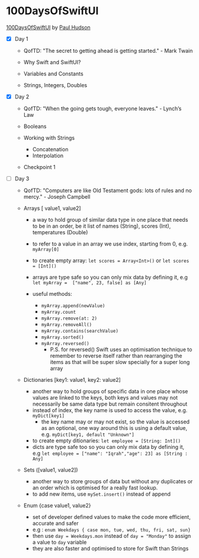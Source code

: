 # 100DaysOfSwiftUI

[100DaysOfSwiftUI](https://www.hackingwithswift.com/100/swiftui) by [Paul Hudson](https://twitter.com/twostraws)

- [x] Day 1

  - QofTD: "The secret to getting ahead is getting started." - Mark Twain

  - Why Swift and SwiftUI? 
  - Variables and Constants
  - Strings, Integers, Doubles
  
  
- [x] Day 2

  - QofTD: "When the going gets tough, everyone leaves." - Lynch’s Law
  
  - Booleans
  - Working with Strings
    - Concatenation 
    - Interpolation
  - Checkpoint 1 
  
  
- [ ] Day 3

  - QofTD: "Computers are like Old Testament gods: lots of rules and no mercy." - Joseph Campbell
  
  - Arrays [ value1, value2]
    - a way to hold group of similar data type in one place that needs to be in an order, be it list of names (String), scores (Int), temperatures (Double)
    - to refer to a value in an array we use index, starting from 0, e.g. `myArray[0]`
    - to create empty array: `let scores = Array<Int>()` or `let scores = [Int]()`
    - arrays are type safe so you can only mix data by defining it, e.g `let myArray =  ["name", 23, false] as [Any]`
      
    - useful methods:
      - `myArray.append(newValue)`
      - `myArray.count`
      - `myArray.remove(at: 2)`
      - `myArray.removeAll()`
      - `myArray.contains(searchValue)`
      - `myArray.sorted()`
      - `myArray.reversed()`
        - P.S. for reversed() Swift uses an optimisation technique to remember to reverse itself rather than rearranging the items as that will be super slow specially for a super long array
        
  - Dictionaries [key1: value1, key2: value2]
    - another way to hold groups of specific data in one place whose values are linked to the keys, both keys and values may not necessarily be same data type but remain consitent throughout
    - instead of index, the key name is used to access the value, e.g. `myDict[key1]`
      - the key name may or may not exist, so the value is accessed as an optional, one way around this is using a default value, e.g. `myDict[key1, default "Unknown"]`
    - to create empty ditionaries: `let employee = [String: Int]()`
    - dicts are type safe too so you can only mix data by defining it, e.g `let employee = ["name": "Iqrah","age": 23] as [String : Any]`
    
  - Sets ([value1, value2])
    - another way to store groups of data but without any duplicates or an order which is optimised for a really fast lookup. 
    - to add new items, use `mySet.insert()` instead of append
    
  - Enum {case value1, value2}
    - set of developer defined values to make the code more efficient, accurate and safer 
    - e.g : `enum Weekdays { case mon, tue, wed, thu, fri, sat, sun}` 
    - then use `day = Weekdays.mon` instead of `day = "Monday"` to assign a value to `day` variable
    - they are also faster and optimised to store for Swift than Strings


    
